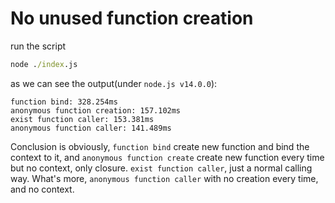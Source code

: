 # No unused function creation

run the script

```bat
node ./index.js
```

as we can see the output(under `node.js v14.0.0`):

```console
function bind: 328.254ms
anonymous function creation: 157.102ms
exist function caller: 153.381ms
anonymous function caller: 141.489ms
```

Conclusion is obviously, 
`function bind` create new function and bind the context to it,
and `anonymous function create` create new function every time but no context, only closure.
`exist function caller`, just a normal calling way.
What's more, `anonymous function caller` with no creation every time, and no context.
